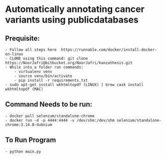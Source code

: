 # Automatically annotating cancer variants using publicdatabases

## Prequisite:

	- Follow all steps here  https://runnable.com/docker/install-docker-on-linux
	- CLONE using this command: git clone https://NoorJafri@bitbucket.org/NoorJafri/kanzathesis.git
	- While into a folder run commands:
	    - virtualenv venv
		- source venv/bin/activate
	    - pip install -r requirements.txt
	- sudo apt-get install wkhtmltopdf (LINUX) | brew cask install wkhtmltopdf (MAC)


## Command Needs to be run:

	- docker pull selenium/standalone-chrome
	- docker run -d -p 4444:4444 -v /dev/shm:/dev/shm selenium/standalone-chrome:3.14.0-dubnium

## To Run Program
	
	- python main.py 
